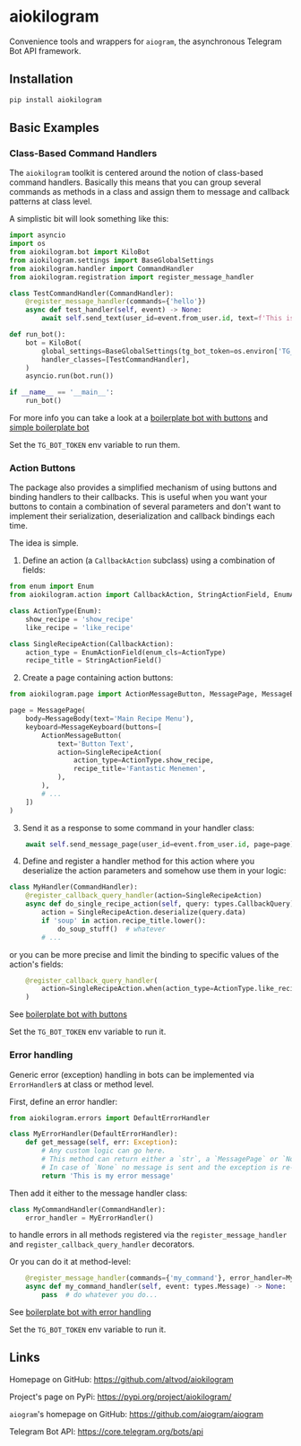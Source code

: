# aiokilogram

Convenience tools and wrappers for `aiogram`,
the asynchronous Telegram Bot API framework.


## Installation

```bash
pip install aiokilogram
```


## Basic Examples

### Class-Based Command Handlers

The `aiokilogram` toolkit is centered around the notion of class-based
command handlers. Basically this means that you can group several commands
as methods in a class and assign them to message and callback patterns
at class level.

A simplistic bit will look something like this:

```python
import asyncio
import os
from aiokilogram.bot import KiloBot
from aiokilogram.settings import BaseGlobalSettings
from aiokilogram.handler import CommandHandler
from aiokilogram.registration import register_message_handler

class TestCommandHandler(CommandHandler):
    @register_message_handler(commands={'hello'})
    async def test_handler(self, event) -> None:
        await self.send_text(user_id=event.from_user.id, text=f'This is a test reply')

def run_bot():
    bot = KiloBot(
        global_settings=BaseGlobalSettings(tg_bot_token=os.environ['TG_BOT_TOKEN']),
        handler_classes=[TestCommandHandler],
    )
    asyncio.run(bot.run())

if __name__ == '__main__':
    run_bot()
```

For more info you can take a look at a [boilerplate bot with buttons](boilerplate/button.py)
and [simple boilerplate bot](boilerplate/simple.py)

Set the `TG_BOT_TOKEN` env variable to run them.


### Action Buttons

The package also provides a simplified mechanism of using buttons and 
binding handlers to their callbacks.
This is useful when you want your buttons to contain a combination of
several parameters and don't want to implement their serialization,
deserialization and callback bindings each time.

The idea is simple.

1. Define an action (a `CallbackAction` subclass) using a combination of fields:
```python
from enum import Enum
from aiokilogram.action import CallbackAction, StringActionField, EnumActionField

class ActionType(Enum):
    show_recipe = 'show_recipe'
    like_recipe = 'like_recipe'

class SingleRecipeAction(CallbackAction):
    action_type = EnumActionField(enum_cls=ActionType)
    recipe_title = StringActionField()
```

2. Create a page containing action buttons:
```python
from aiokilogram.page import ActionMessageButton, MessagePage, MessageBody, MessageKeyboard

page = MessagePage(
    body=MessageBody(text='Main Recipe Menu'),
    keyboard=MessageKeyboard(buttons=[
        ActionMessageButton(
            text='Button Text',
            action=SingleRecipeAction(
                action_type=ActionType.show_recipe,
                recipe_title='Fantastic Menemen',
            ),
        ),
        # ...
    ])
)
```

3. Send it as a response to some command in your handler class:
```python
    await self.send_message_page(user_id=event.from_user.id, page=page)
```

4. Define and register a handler method for this action where you deserialize the 
   action parameters and somehow use them in your logic:
```python
class MyHandler(CommandHandler):
    @register_callback_query_handler(action=SingleRecipeAction)
    async def do_single_recipe_action(self, query: types.CallbackQuery) -> None:
        action = SingleRecipeAction.deserialize(query.data)
        if 'soup' in action.recipe_title.lower():
            do_soup_stuff()  # whatever
        # ...
```
or you can be more precise and limit the binding to specific values
of the action's fields:
```python
    @register_callback_query_handler(
        action=SingleRecipeAction.when(action_type=ActionType.like_recipe),
    )
```


See [boilerplate bot with buttons](boilerplate/button.py)

Set the `TG_BOT_TOKEN` env variable to run it.


### Error handling

Generic error (exception) handling in bots can be implemented via `ErrorHandler`s
at class or method level.

First, define an error handler:

```python
from aiokilogram.errors import DefaultErrorHandler

class MyErrorHandler(DefaultErrorHandler):
    def get_message(self, err: Exception):
        # Any custom logic can go here.
        # This method can return either a `str`, a `MessagePage` or `None`.
        # In case of `None` no message is sent and the exception is re-raised.
        return 'This is my error message'
```

Then add it either to the message handler class:

```python
class MyCommandHandler(CommandHandler):
    error_handler = MyErrorHandler()
```

to handle errors in all methods registered via the
`register_message_handler` and `register_callback_query_handler` decorators.

Or you can do it at method-level:

```python
    @register_message_handler(commands={'my_command'}, error_handler=MyErrorHandler())
    async def my_command_handler(self, event: types.Message) -> None:
        pass  # do whatever you do...
```

See [boilerplate bot with error handling](boilerplate/errors.py)

Set the `TG_BOT_TOKEN` env variable to run it.


## Links

Homepage on GitHub: https://github.com/altvod/aiokilogram

Project's page on PyPi: https://pypi.org/project/aiokilogram/

`aiogram`'s homepage on GitHub: https://github.com/aiogram/aiogram

Telegram Bot API: https://core.telegram.org/bots/api

